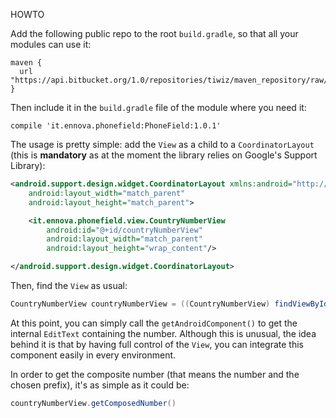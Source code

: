 HOWTO

Add the following public repo to the root `build.gradle`, so that all your modules can use it:

```
maven {
  url "https://api.bitbucket.org/1.0/repositories/tiwiz/maven_repository/raw/releases"
}
```

Then include it in the `build.gradle` file of the module where you need it:
```
compile 'it.ennova.phonefield:PhoneField:1.0.1'
```

The usage is pretty simple: add the `View` as a child to a `CoordinatorLayout` (this is **mandatory** as at the moment the library relies on Google's Support Library):

```xml
<android.support.design.widget.CoordinatorLayout xmlns:android="http://schemas.android.com/apk/res/android"
    android:layout_width="match_parent"
    android:layout_height="match_parent">

    <it.ennova.phonefield.view.CountryNumberView
        android:id="@+id/countryNumberView"
        android:layout_width="match_parent"
        android:layout_height="wrap_content"/>

</android.support.design.widget.CoordinatorLayout>
```

Then, find the `View` as usual:

```java
CountryNumberView countryNumberView = ((CountryNumberView) findViewById(R.id.countryNumberView));;
```

At this point, you can simply call the `getAndroidComponent()` to get the internal `EditText` containing the number. Although this is unusual, the idea behind it is that by having full control of the `View`, you can integrate this component easily in every environment.

In order to get the composite number (that means the number and the chosen prefix), it's as simple as it could be:

```java
countryNumberView.getComposedNumber()
```
